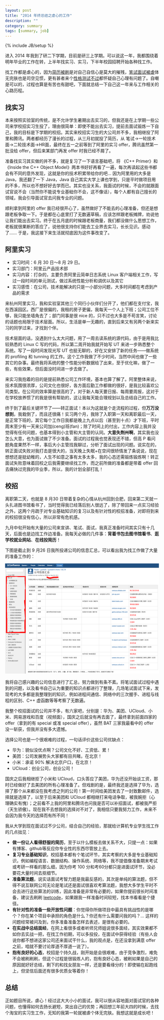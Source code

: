 ```yaml
---
layout: post
title: "2014 年终总结之虐心的工作"
description: ""
category: summary 
tags: [summary, job]
---
```

{% include JB/setup %}

进入 2014 年我到了研二下学期，目前是研三上学期。可以说这一年，我都围绕着明年毕业的工作在转，上半年找实习、实习，下半年校园招聘开始各种找工作。

找工作都是虐心的，因为[简历被刷](http://weibo.com/1678478585/BnK8t7GBF?from=page_1005051678478585_profile&wvr=6&mod=weibotime&type=comment)是对自己自信心是莫大的摧残，[笔试面试被虐](http://weibo.com/1678478585/B4r4ts1SD?from=page_1005051678478585_profile&wvr=6&mod=weibotime&type=comment#_rnd1419216067791)体无完肤也是司空见惯，更有甚者来个[性格测试不过](http://weibo.com/1678478585/BmHLhwmv0?from=page_1005051678478585_profile&wvr=6&mod=weibotime&type=comment)都怀疑自己心理有问题了。自嘲是可以的，过程也算是有苦也有甜吧，下面就总结一下自己这一年来与工作相关的心路历程。

## 找实习

本来按照实验室的传统，是不允许学生暑期出去实习的，但我还是在上学期一些公司来学校招实习生投了，理由很简单：即使不能出去实习，提前去面试锻炼一下自己，我的目标是下学期的校招。其实来校招实习生的大公司并不多，我相继投了阿里和腾讯。两者都经历了漫长的过程，从三月初就投了简历，从 笔试->一轮技术面->二轮技术面->HR面，最终在五一之前等到了阿里的实习 offer，腾讯虽然第一批没给 offer，但后来某部门再发 offer 时我已经不屑了。

准备找实习其实做的并不多，就是复习了一下语言基础吧，将 《C++ Primer》和 《Inside the C++ Object Model》两本书好好再看了一遍，每次再读起这些书都会有不同的意外发现，这就是你的技术积累带给你的吧... 因为阿里用的大多是 Java，我还翻了一下 Java，Java 自己其实大学上课也学到，只是平时做项目用的不多，所以也不想好好去学而已。其实也没关系，我面试的时候，不会的就跟面试官说不会（当然你不能说专业基础你不会，这不像话），每个人都有自己擅长的领域，我会引导面试官去问我专业的问题。

顺利拿到阿里的 offer 我已经很开心了，虽然做好了不能去的心理准备，但还是想跟老板争取一下。于是都在心底里打了无数遍草稿，应该怎样跟老板摊牌，劝说他让我们能出去实习。终于在五月底的时候跟老板商量，我们都没做什么思想工作，老板就很果断的答应了，说他很支持你们能去工业界去实习，长长见识。感动了...... 于是，我这接下来生活就彻底因为这件事改变了。

## 阿里实习

* 实习时间：6 月 30 日～8 月 29 日。
* 实习部门：阿里云产品技术部
* 实习内容：打杂的，主要负责阿里云简单日志系统 Linux 客户端相关工作，写过一段时间的单元测试，做过系统性能分析和调优以及其它
* 实习感悟：在公司，技术能解决的只是一小部分问题，大多时间都在考虑到产品的需求

来杭州阿里实习，我和实验室其他三个同行小伙伴们分开了，他们都在支付宝，我在西溪园区。西厂是很偏的，我租的房子更偏，我每天一个人上下班；公司工位不够，我只能坐墙角去了；部门同事是很 nice 的，只不过也大多是不苟言笑，讨论的话题也局限于技术层面。所以，生活是单一无趣的，直到后来又有另两个新来实习的同学过来，才找到个伴。

技术层面的话，没遇到什么太大问题，用了一周去读系统的源代码，由于是用我比较熟悉的 Linux C 写的代码，所以第二周开始我就开始写 UT 来进一步熟悉整个系统。写了一段时间发现光写 UT 也挺无聊的，好在又安排了新的任务——做系统的 profiling 和 tunning 的工作。这个工作我做了不少时间，当然中间也做了一些其它的杂事。最终我将系统的整个性能分析数据给了出来，至于优化嘛，做了一些，有些效果，但后面没时间进一步去做了。

来实习我抱着的目的是提前熟悉公司工作环境，基本也算了解了。阿里整体来说，技术氛围很浓厚，公司文化也很好，各方面后勤工作都做的很好，是我比较喜欢公司类型。在公司的效率算是很高的了，对于新人每天要日报、每周要周报，这对于在学校放养惯了的我是很有帮助的，这让我每天能合理规划以及总结自己的工作。

终于到了最后关键环节了——转正面试！本以为这就是个走流程的过程，但**万万没想到**，我栽倒了，而且还很痛！实习两个月，我除了入职第一天和离职最后一天，是正常下班的，其它每个工作日我都是晚上九点以后（甚至到十点）才下班，平时周末至少有一天来公司加(ceng)班(fan)；除了时间上的付出，工作内容上我并没觉得有任何问题，也基本得到小主管和大主管的认同。**大意失荆州啊**，其实我也没怎么大意，也为面试做了不少准备。面试的过程我也觉表现还不错，但高 P 看问题角度果然不一样，事后大小主管找我聊过，分析了面试出现的问题。说实在的，转正面试失败对我打击是很大的，当天晚上失眠+在空间很矫情发了条说说，现在想想还是挺幼稚的，人生不如意之事有太多太多，我的心态还需锻炼锻炼啊！转正面试失败意味着回校之后我需要继续找工作，而之前所做的准备都是带着 offer 回去痛快过完我的毕业季，所以，我的计划全部打乱！

## 校招

离职第二天，也就是 8 月30 日带着复杂的心情从杭州回到合肥，回来第二天就一头扎进图书馆看书了，当时觉得我已经落后别人很远了，除了带回来一点实习经验之外，这两个月疏于对专业基础知识的复习以及有针对性的校招准备，对即将到来的校招很没有信心，所以非常有危机感。

九月中旬开始有大量的公司来宣讲、笔试、面试，我真正准备时间其实只有十几天，后面也是边找工作边准备。我每天必做的几件事：**背着书包去图书馆看书**、**逛学校就业网站**、**在线投简历**！

下图是截止到 9 月26 日我所投递公司的信息汇总，可以看出我为找工作做了大量的准备工作的：

![校园招聘准备工作](/images/finding_job.png)

我将自己感兴趣的公司信息进行了汇总，努力做到有条不紊。将笔试面试过程中遇到的问题，以及看书自己认为重要的知识点都进行了整理，几场笔试面试下来，发现考的大多都是我整理到的知识，例如进程间通信、网络中的三次握手、进程与线程的区别、C++ 虚函数等等考察了无数遍。

我整个校招面试的公司并不多，有六家吧，分别是：华为、美团、UCloud、小米、网易游戏和百度（视频面），国庆之后就没有再去面了，最终拿到前面四家的 offer（拿到的有 special 或准 special offer），虽然 BAT 三家我最看中的 offer 没一斩获，但我并没有多大遗憾。

选择公司也是一个很艰难的过程，一句话评价这些公司优缺点：

* 华为：貌似没优点啊？公司文化不好、工资低、累！
* 美团：公司发展势头大家都有目共睹，在北京！
* 小米：承诺 90% 解决北京户口，在北京！
* UCloud：创业公司，创业公司！

国庆之后我相继拒了小米和 UCloud，口头答应了美团，华为还没开始谈工资，那时已经做好了去美团的所有心理准备了。但戏剧的是，最终我还是选择了华为，选择了那个从来都没在我考虑之列的公司！第一时间给美团发去了一封致歉邮件，选择就是选择了，以至于后来美团和 UCloud 都相继打来电话争取，被我婉拒（心理确实有愧）；之前看不上我的阿里和腾讯也问我是否可以补招面试，都被我严拒（天生骄傲）。现在我不去想我的选择对不对了，我相信只要我努力工作，未来不会因为我今天的选择而有所不同！

我从大学到现在面试过不少公司，结合自己的经验，那就给计算机专业学生找工作的几点拙见：

* **做一份让人看得舒服的简历**，至于以什么模板去做关系不大，只提一点：如果有博客、github等反应你专业性的东西尽管放上去。
* **复习专业基础知识**，校招基本都有个笔试环节，其实考察的大多是专业基础知识，例如编程语言、数据结构、操作系统、网络等，我不提倡像准备期末考试或考研一样看的那么细，因为你考 100 分和考60分都只是进面试环节，没必要花大量时间去抠细节。
* **准备算法题**，说实话面试考智力题是我最反感的，其次是单纯的算法题，但不得不说互联网公司无论是笔试还是面试很喜欢考算法题，我想大多学生平时不会去进行这些算法的训练，因此准备是非常有必要的，如果你提前很长时间准备，建议去刷刷 [leetcode](https://oj.leetcode.com/)，如果跟我一样准备时间较短，找本书看看是个捷径。
* **有针对性的准备一些开放性问题**：你觉得你所做项目中最具有挑战性的是哪个？你在某个项目中承担的角色是什么？你还有什么需要问我的吗？... 这样的问题经常被问及到，你多准备准备怎样去表述，是很有必要的。
* **在实战中总结面经**，在网上看很多或者听师兄师姐说很多面经，其实效果都不如你去实战一把，在找工作初期，可以多投投，在面试中获得经验（有些人会说你都不想进这家公司还来面试干什么，我的观点是，在还没拿到满意 offer 之前，咱就不要讨论厚道不厚道一说了）。
* **抱有良好的心态**，校招是个持久战，刚开始是会很艰难，由于竞争激烈，难免不会被刷刷刷，但这个过程是很锻炼人的，抱有良好心态，被刷如果是自己的原因就好好总结，剩下的和找女朋友一样，还是要看缘分的！即使输在起跑线上，但坚信后面还有很多优质女等着你！

## 总结

正如题目所说，虐心！经过这大大小小的面试，我可以很从容地面对面试官的各种问题，也懂得如何去扬长避短，突出自己的优势；再回想三年前大四的时候，去找个淘宝的实习生工作，无知的我第一轮就被虐个体无完肤。我想这就是成长吧！


